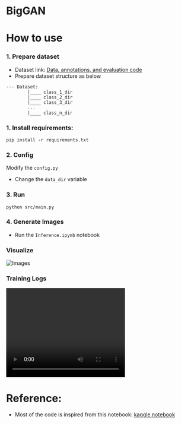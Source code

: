 # BigGAN 

# How to use
### 1. Prepare dataset
- Dataset link: [Data, annotations, and evaluation code](https://www.robots.ox.ac.uk/~vgg/data/fgvc-aircraft/)
- Prepare dataset structure as below 
```
--- Dataset:  
        |____ class_1_dir  
        |____ class_2_dir  
        |____ class_3_dir 
        ...
        |____ class_n_dir
```

### 1. Install requirements:
```
pip install -r requirements.txt
```
### 2. Config   
Modify the `config.py`  
- Change the `data_dir` variable 

### 3. Run
```
python src/main.py
```
### 4. Generate Images
- Run the `Inference.ipynb` notebook

### Visualize
![Images](assert/airplan.png)

### Training Logs  

<video width="320" height="240" controls>
  <source src="assert/training_log.mov" type="video/mp4">
</video>  

# Reference:
- Most of the code is inspired from this notebook: [kaggle notebook](https://www.kaggle.com/code/tikutiku/gan-dogs-starter-biggan)
